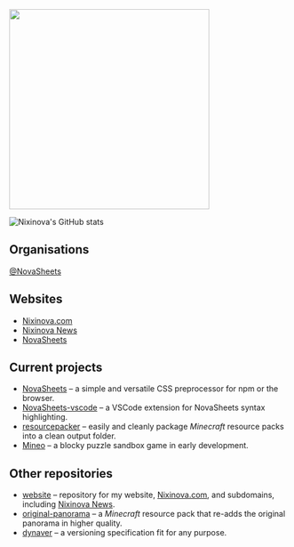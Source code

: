 <img src="https://nixinova.com/assets/images/logos/nixinova.png" width="360px">

![Nixinova's GitHub stats](https://metrics.lecoq.io/Nixinova?template=classic&isocalendar=1&languages=1&languages.ignored=NWScript&isocalendar.duration=full-year)

## Organisations
[@NovaSheets](https://github.com/NovaSheets)

## Websites
* [Nixinova.com](https://nixinova.com)
* [Nixinova News](https://news.nixinova.com)
* [NovaSheets](https://novasheets.nixinova.com)

## Current projects
* [NovaSheets](https://github.com/Nixinova/NovaSheets) – a simple and versatile CSS preprocessor for npm or the browser.
* [NovaSheets-vscode](https://github.com/Nixinova/NovaSheets-vscode) – a VSCode extension for NovaSheets syntax highlighting.
* [resourcepacker](https://github.com/Nixinova/resourcepacker) – easily and cleanly package *Minecraft* resource packs into a clean output folder.
* [Mineo](https://github.com/Nixinova/Mineo) – a blocky puzzle sandbox game in early development.

## Other repositories
* [website](https://github.com/Nixinova/website) – repository for my website, [Nixinova.com](https://Nixinova.com), and subdomains, including [Nixinova News](https://news.nixinova.com).
* [original-panorama](https://github.com/Nixinova/original-panorama) – a *Minecraft* resource pack that re-adds the original panorama in higher quality.
* [dynaver](https://github.com/Nixinova/dynaver) – a versioning specification fit for any purpose.
